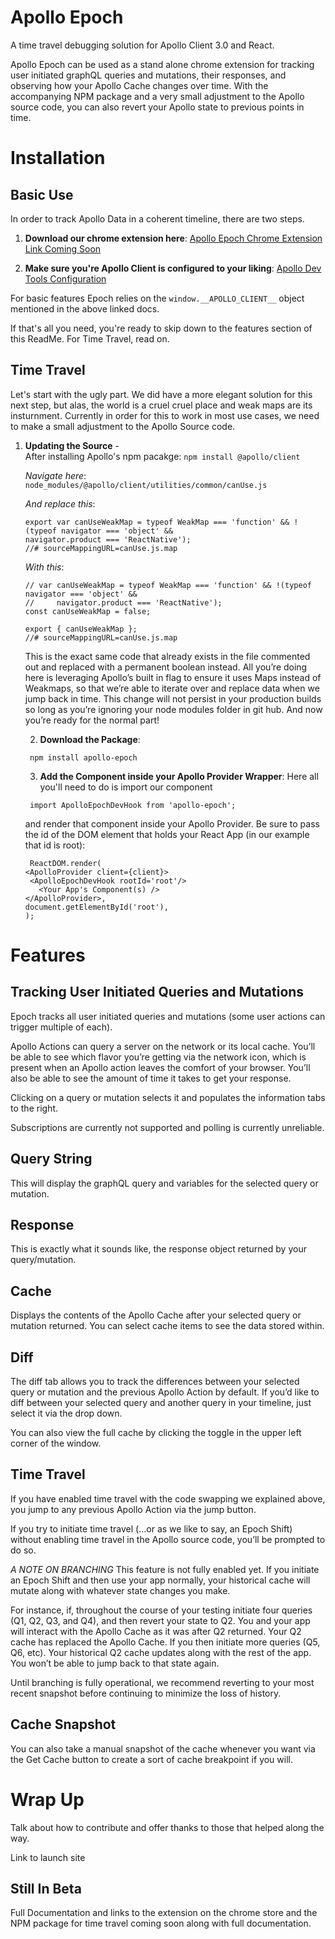 # Apollo Epoch

A time travel debugging solution for Apollo Client 3.0 and React.

<Gif of UI in action coming soon>

Apollo Epoch can be used as a stand alone chrome extension for tracking user initiated graphQL queries and mutations, their responses, and observing how your Apollo Cache changes over time. With the accompanying NPM package and a very small adjustment to the Apollo source code, you can also revert your Apollo state to previous points in time.

# Installation

## Basic Use

In order to track Apollo Data in a coherent timeline, there are two steps.

1. **Download our chrome extension here**: [Apollo Epoch Chrome Extension Link Coming Soon](www.comingsoon.com)

2. **Make sure you're Apollo Client is configured to your liking**: [Apollo Dev Tools Configuration](https://www.apollographql.com/docs/react/development-testing/developer-tooling/#configuration)

For basic features Epoch relies on the `window.__APOLLO_CLIENT__` object mentioned in the above linked docs.

If that's all you need, you're ready to skip down to the features section of this ReadMe. For Time Travel, read on.

## Time Travel

Let's start with the ugly part. We did have a more elegant solution for this next step, but alas, the world is a cruel cruel place and weak maps are its insturnment. Currently in order for this to work in most use cases, we need to make a small adjustment to the Apollo Source code.

1. **Updating the Source** -  
    After installing Apollo's npm pacakge:
   `npm install @apollo/client`

   _Navigate here_:
   `node_modules/@apollo/client/utilities/common/canUse.js`

   _And replace this_:

   ```
   export var canUseWeakMap = typeof WeakMap === 'function' && !(typeof navigator === 'object' &&
   navigator.product === 'ReactNative');
   //# sourceMappingURL=canUse.js.map
   ```

   _With this_:

   ```
   // var canUseWeakMap = typeof WeakMap === 'function' && !(typeof navigator === 'object' &&
   //     navigator.product === 'ReactNative');
   const canUseWeakMap = false;

   export { canUseWeakMap };
   //# sourceMappingURL=canUse.js.map
   ```

   This is the exact same code that already exists in the file commented out and replaced with a permanent boolean instead. All you’re doing here is leveraging Apollo’s built in flag to ensure it uses Maps instead of Weakmaps, so that we’re able to iterate over and replace data when we jump back in time. This change will not persist in your production builds so long as you’re ignoring your node modules folder in git hub. And now you’re ready for the normal part!

   2. **Download the Package**:

   ```
    npm install apollo-epoch
   ```

   3. **Add the Component inside your Apollo Provider Wrapper**:
      Here all you'll need to do is import our component

   ```
    import ApolloEpochDevHook from 'apollo-epoch';
   ```

   and render that component inside your Apollo Provider. Be sure to pass the id of the DOM element that holds your React App (in our example that id is root):

   ```
    ReactDOM.render(
   <ApolloProvider client={client}>
    <ApolloEpochDevHook rootId='root'/>
      <Your App's Component(s) />
   </ApolloProvider>,
   document.getElementById('root'),
   );
   ```

# Features

## Tracking User Initiated Queries and Mutations

Epoch tracks all user initiated queries and mutations (some user actions can trigger multiple of each).

<Insert GIF of timeline filling up>

Apollo Actions can query a server on the network or its local cache. You’ll be able to see which flavor you’re getting via the network icon, which is present when an Apollo action leaves the comfort of your browser. You’ll also be able to see the amount of time it takes to get your response.

Clicking on a query or mutation selects it and populates the information tabs to the right.

Subscriptions are currently not supported and polling is currently unreliable.

## Query String

This will display the graphQL query and variables for the selected query or mutation.

<Screen Shot here>

## Response

This is exactly what it sounds like, the response object returned by your query/mutation.

<Screen Shot>

## Cache

Displays the contents of the Apollo Cache after your selected query or mutation returned. You can select cache items to see the data stored within.

<GIF of selecting cache item>

## Diff

The diff tab allows you to track the differences between your selected query or mutation and the previous Apollo Action by default. If you’d like to diff between your selected query and another query in your timeline, just select it via the drop down.

<GIF of selecting new query>

You can also view the full cache by clicking the toggle in the upper left corner of the window.

<Appropriate Gif here as well>

## Time Travel

If you have enabled time travel with the code swapping we explained above, you jump to any previous Apollo Action via the jump button.

<GIF of the wicked awesome animation>

If you try to initiate time travel (...or as we like to say, an Epoch Shift) without enabling time travel in the Apollo source code, you’ll be prompted to do so.

_A NOTE ON BRANCHING_
This feature is not fully enabled yet. If you initiate an Epoch Shift and then use your app normally, your historical cache will mutate along with whatever state changes you make.

For instance, if, throughout the course of your testing initiate four queries (Q1, Q2, Q3, and Q4), and then revert your state to Q2. You and your app will interact with the Apollo Cache as it was after Q2 returned. Your Q2 cache has replaced the Apollo Cache. If you then initiate more queries (Q5, Q6, etc). Your historical Q2 cache updates along with the rest of the app. You won’t be able to jump back to that state again.

Until branching is fully operational, we recommend reverting to your most recent snapshot before continuing to minimize the loss of history.

## Cache Snapshot

You can also take a manual snapshot of the cache whenever you want via the Get Cache button to create a sort of cache breakpoint if you will.

<Gif>

# Wrap Up

Talk about how to contribute and offer thanks to those that helped along the way.

Link to launch site

## Still In Beta

Full Documentation and links to the extension on the chrome store and the NPM package for time travel coming soon along with full documentation.
